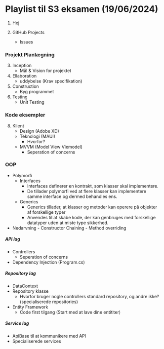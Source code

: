 # Playlist til S3 eksamen (19/06/2024)

1. Hej

2. GitHub Projects
   - Issues

### Projekt Planlægning

3. Inception
   - Mål & Vision for projektet
4. Ellaboration
   - uddybelse (Krav specifikation)
5. Construction
   - Byg programmet
6. Testing
    - Unit Testing

### Kode eksempler

8. Klient
   - Design (Adobe XD)
   - Teknologi (MAUI)
     - Hvorfor?
   - MVVM (Model View Viemodel)
      - Seperation of concerns

### OOP
   - Polymorfi
      - Interfaces
        - Interfaces definerer en kontrakt, som klasser skal implementere.
        - De tillader polymorfi ved at flere klasser kan implementere samme interface og dermed behandles ens.
      - Generics
        - Generics tillader, at klasser og metoder kan operere på objekter af forskellige typer
        - Anvendes til at skabe kode, der kan genbruges med forskellige datatyper uden at miste type sikkerhed.
- Nedarvning
      - Constructor Chaining
      - Method overriding

##### API lag
   - Controllers
     - Seperation of concerns
   - Dependency Injection (Program.cs)
#####  Repository lag
   - DataContext
   - Repository klasse
     - Hvorfor bruger nogle controllers standard repository, og andre ikke? (specialiserede repositories)
   - Entity Framework
     - Code first tilgang (Start med at lave dine entititer)
##### Service lag
- ApiBase til at kommunikere med API
- Specialiserede services
